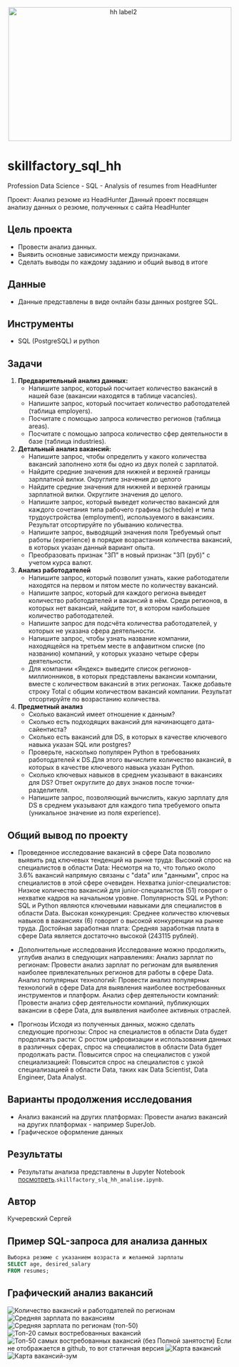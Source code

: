 <p align="center"><img src="https://github.com/kuchsk/Skillfactory_hh/blob/main/hh%20label2.jpg" alt="hh label2" style="width:500px; height:300px"></p>

# skillfactory_sql_hh
Profession Data Science - SQL - Analysis of resumes from HeadHunter

 Проект: Анализ резюме из HeadHunter
 Данный проект посвящен анализу данных о резюме, полученных с сайта HeadHunter 

## Цель проекта

- Провести анализ данных.
- Выявить основные зависимости между признаками.
- Сделать выводы по каждому заданию и общий вывод в итоге

## Данные

- Данные представлены в виде онлайн базы данных postgree SQL. 

## Инструменты

- SQL (PostgreSQL) и python

## Задачи

1. **Предварительный анализ данных:**
    - Напишите запрос, который посчитает количество вакансий в нашей базе (вакансии находятся в таблице vacancies).
    - Напишите запрос, который посчитает количество работодателей (таблица employers).
    - Посчитате с помощью запроса количество регионов (таблица areas).
    - Посчитате с помощью запроса количество сфер деятельности в базе (таблица industries).
2. **Детальный анализ вакансий:**
    - Напишите запрос, чтобы определить у какого количества вакансий заполнено хотя бы одно из двух полей с зарплатой.
    - Найдите средние значения для нижней и верхней границы зарплатной вилки. Округлите значения до целого
    - Найдите средние значения для нижней и верхней границы зарплатной вилки. Округлите значения до целого.
    - Напишите запрос, который выведет количество вакансий для каждого сочетания типа рабочего графика (schedule) и типа трудоустройства (employment), используемого в вакансиях. Результат отсортируйте по убыванию количества.
    - Напишите запрос, выводящий значения поля Требуемый опыт работы (experience) в порядке возрастания количества вакансий, в которых указан данный вариант опыта.
    - Преобразовать признак "ЗП" в новый признак "ЗП (руб)" с учетом курса валют.
3. **Анализ работодателей**
    - Напишите запрос, который позволит узнать, какие работодатели находятся на первом и пятом месте по количеству вакансий.
    - Напишите запрос, который для каждого региона выведет количество работодателей и вакансий в нём. Среди регионов, в которых нет вакансий, найдите тот, в котором наибольшее количество работодателей.
    - Напишите запрос для подсчёта количества работодателей, у которых не указана сфера деятельности.
    - Напишите запрос, чтобы узнать название компании, находящейся на третьем месте в алфавитном списке (по названию) компаний, у которых указано четыре сферы деятельности.
    - Для компании «Яндекс» выведите список регионов-миллионников, в которых представлены вакансии компании, вместе с количеством вакансий в этих регионах. Также добавьте строку Total с общим количеством вакансий компании. Результат отсортируйте по возрастанию количества.
4. **Предметный анализ**
    - Сколько вакансий имеет отношение к данным?
    - Сколько есть подходящих вакансий для начинающего дата-сайентиста?
    - Сколько есть вакансий для DS, в которых в качестве ключевого навыка указан SQL или postgres?
    - Проверьте, насколько популярен Python в требованиях работодателей к DS.Для этого вычислите количество вакансий, в которых в качестве ключевого навыка указан Python.
    - Сколько ключевых навыков в среднем указывают в вакансиях для DS? Ответ округлите до двух знаков после точки-разделителя.
    - Напишите запрос, позволяющий вычислить, какую зарплату для DS в среднем указывают для каждого типа требуемого опыта (уникальное значение из поля experience).

## Общий вывод по проекту

- Проведенное исследование вакансий в сфере Data позволило выявить ряд ключевых тенденций на рынке труда:
Высокий спрос на специалистов в области Data: Несмотря на то, что только около 3.6% вакансий напрямую связаны с "data" или "данными", спрос на специалистов в этой сфере очевиден.
Нехватка junior-специалистов: Низкое количество вакансий для junior-специалистов (51) говорит о нехватке кадров на начальном уровне.
Популярность SQL и Python: SQL и Python являются ключевыми навыками для специалистов в области Data.
Высокая конкуренция: Среднее количество ключевых навыков в вакансиях (6) говорит о высокой конкуренции на рынке труда.
Достойная заработная плата: Средняя заработная плата в сфере Data является достаточно высокой (243115 рублей).

- Дополнительные исследования
Исследование можно продолжить, углубив анализ в следующих направлениях:
Анализ зарплат по регионам: Провести анализ зарплат по регионам для выявления наиболее привлекательных регионов для работы в сфере Data.
Анализ популярных технологий: Провести анализ популярных технологий в сфере Data для выявления наиболее востребованных инструментов и платформ.
Анализ сфер деятельности компаний: Провести анализ сфер деятельности компаний, публикующих вакансии в сфере Data, для выявления наиболее активных отраслей.

- Прогнозы
Исходя из полученных данных, можно сделать следующие прогнозы:
Спрос на специалистов в области Data будет продолжать расти: С ростом цифровизации и использования данных в различных сферах, спрос на специалистов в области Data будет продолжать расти.
Повысится спрос на специалистов с узкой специализацией: Повысится спрос на специалистов с узкой специализацией в области Data, таких как Data Scientist, Data Engineer, Data Analyst.

## Варианты продолжения исследования

- Анализ вакансий на других платформах: Провести анализ вакансий на других платформах - например SuperJob.
- Графическое оформление данных

## Результаты

- Результаты анализа представлены в Jupyter Notebook [посмотреть](https://github.com/kuchsk/skillfactory_sql_hh/blob/main/skillfactory_slq_hh_analise.ipynb).`skillfactory_slq_hh_analise.ipynb`.


## Автор
Кучеревский Сергей 

## Пример SQL-запроса для анализа данных

```sql
Выборка резюме с указанием возраста и желаемой зарплаты
SELECT age, desired_salary
FROM resumes;
```

## Графический анализ вакансий
![Количество вакансий и работодателей по регионам](regionvacandemp.png)
![Средняя зарплата по вакансиям](sredzp.png)
![Средняя зарплата по регионам (топ-50)](sredzp2.png)
![Топ-20 самых востребованных вакансий](top20.png)
![Топ-50 самых востребованных вакансий (без Полной занятости)](top50.png)
Если не отображается в github, то вот статичная версия
![Карта вакансий](map1.png)
![Карта вакансий-зум](map1.png)

